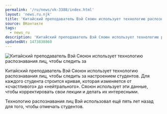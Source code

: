 ```yaml
---
permalink: '/ru/news/vk-3388/index.html'
layout: 'news.ru.njk'
title: 'Китайский преподаватель Вэй Сяоюн использует технологию распознавания лиц, чтобы следить за нас'
source: ВКонтакте
tags:
  - news_ru
description: 'Китайский преподаватель Вэй Сяоюн использует технологию распознавания лиц, чтобы следить за'
updatedAt: 1473838860
---
```

![Китайский преподаватель Вэй Сяоюн использует технологию распознавания лиц, чтобы следить за](https://sun9-35.userapi.com/impf/c631118/v631118484/42df7/m5-WeOQesys.jpg?size=550x344&quality=96&proxy=1&sign=e9e4d728334d05b64c92e74ea9f47656&c_uniq_tag=s2pPQ24JmRO1jvH6yo6ETFMIPW6eqYEIUWhNsGcEB1M&type=album)

Китайский преподаватель Вэй Сяоюн использует технологию распознавания лиц, чтобы следить за настроением студентов. Для каждого студента строится кривая, которая изменяется от «счастливого» до «нейтрального». Сяоюн использует эти данные, чтобы корректировать свои лекции и делать их интересными.

Технологию распознавания лиц Вэй использовал ещё пять лет назад для того, чтобы отмечать студентов.
